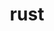 ---
title: "rust"
layout: cache
categories: [package, develop-2023-12-10]
meta: {"versions": ["1.73.0"], "compilers": ["apple-clang@=15.0.0", "gcc@=11.3.0", "gcc@=11.4.0", "gcc@=7.5.0", "gcc@=9.4.0"], "oss": ["ubuntu18.04", "ubuntu20.04", "ubuntu22.04", "ventura"], "platforms": ["darwin", "linux"], "targets": ["aarch64", "neoverse_v1", "ppc64le", "x86_64_v3"], "stacks": ["developer-tools", "e4s", "e4s-neoverse_v1", "e4s-oneapi", "e4s-power", "ml-darwin-aarch64-mps", "ml-linux-x86_64-cpu", "ml-linux-x86_64-cuda", "ml-linux-x86_64-rocm", "radiuss", "root"], "num_specs": 8, "num_specs_by_stack": {"root": 8, "ml-darwin-aarch64-mps": 1, "developer-tools": 1, "radiuss": 1, "e4s-neoverse_v1": 1, "e4s-power": 1, "e4s": 1, "e4s-oneapi": 1, "ml-linux-x86_64-cpu": 1, "ml-linux-x86_64-rocm": 1, "ml-linux-x86_64-cuda": 1}}
spec_details: [{"hash": "yeybsse2do7f7ymg36tkaflfjp6rxwvs", "compiler": "apple-clang@=15.0.0", "versions": ["1.73.0"], "os": "ventura", "platform": "darwin", "target": "aarch64", "variants": ["~analysis", "build_system=generic", "+clippy", "~docs", "+rustfmt", "+src"], "stacks": ["root", "ml-darwin-aarch64-mps"], "size": "-", "tarball": "https://binaries.spack.io/develop-2023-12-10/build_cache/darwin-ventura-aarch64/apple-clang-15.0.0/rust-1.73.0/darwin-ventura-aarch64-apple-clang-15.0.0-rust-1.73.0-yeybsse2do7f7ymg36tkaflfjp6rxwvs.spack"}, {"hash": "ld4xjck4necyejefeojtrxb5dx3ihrjo", "compiler": "gcc@=7.5.0", "versions": ["1.73.0"], "os": "ubuntu18.04", "platform": "linux", "target": "x86_64_v3", "variants": ["+analysis", "build_system=generic", "+clippy", "~docs", "+rustfmt", "+src"], "stacks": ["developer-tools", "root"], "size": "-", "tarball": "https://binaries.spack.io/develop-2023-12-10/build_cache/linux-ubuntu18.04-x86_64_v3/gcc-7.5.0/rust-1.73.0/linux-ubuntu18.04-x86_64_v3-gcc-7.5.0-rust-1.73.0-ld4xjck4necyejefeojtrxb5dx3ihrjo.spack"}, {"hash": "fpommr5wgkka6ofibsseavgrf4fk2w5z", "compiler": "gcc@=7.5.0", "versions": ["1.73.0"], "os": "ubuntu18.04", "platform": "linux", "target": "x86_64_v3", "variants": ["~analysis", "build_system=generic", "+clippy", "~docs", "+rustfmt", "+src"], "stacks": ["root", "radiuss"], "size": "-", "tarball": "https://binaries.spack.io/develop-2023-12-10/build_cache/linux-ubuntu18.04-x86_64_v3/gcc-7.5.0/rust-1.73.0/linux-ubuntu18.04-x86_64_v3-gcc-7.5.0-rust-1.73.0-fpommr5wgkka6ofibsseavgrf4fk2w5z.spack"}, {"hash": "dx5rxjr5q7pbjwrnnxhijilqhuak7nnj", "compiler": "gcc@=11.4.0", "versions": ["1.73.0"], "os": "ubuntu20.04", "platform": "linux", "target": "neoverse_v1", "variants": ["~analysis", "build_system=generic", "+clippy", "~docs", "+rustfmt", "+src"], "stacks": ["e4s-neoverse_v1", "root"], "size": "-", "tarball": "https://binaries.spack.io/develop-2023-12-10/build_cache/linux-ubuntu20.04-neoverse_v1/gcc-11.4.0/rust-1.73.0/linux-ubuntu20.04-neoverse_v1-gcc-11.4.0-rust-1.73.0-dx5rxjr5q7pbjwrnnxhijilqhuak7nnj.spack"}, {"hash": "suotiakr76kta6wrgx27bfbad7pz3ycc", "compiler": "gcc@=9.4.0", "versions": ["1.73.0"], "os": "ubuntu20.04", "platform": "linux", "target": "ppc64le", "variants": ["~analysis", "build_system=generic", "+clippy", "~docs", "+rustfmt", "+src"], "stacks": ["root", "e4s-power"], "size": "-", "tarball": "https://binaries.spack.io/develop-2023-12-10/build_cache/linux-ubuntu20.04-ppc64le/gcc-9.4.0/rust-1.73.0/linux-ubuntu20.04-ppc64le-gcc-9.4.0-rust-1.73.0-suotiakr76kta6wrgx27bfbad7pz3ycc.spack"}, {"hash": "yj2tn3t2ewojecy54xpa3zarfazllqmo", "compiler": "gcc@=11.4.0", "versions": ["1.73.0"], "os": "ubuntu20.04", "platform": "linux", "target": "x86_64_v3", "variants": ["~analysis", "build_system=generic", "+clippy", "~docs", "+rustfmt", "+src"], "stacks": ["root", "e4s"], "size": "-", "tarball": "https://binaries.spack.io/develop-2023-12-10/build_cache/linux-ubuntu20.04-x86_64_v3/gcc-11.4.0/rust-1.73.0/linux-ubuntu20.04-x86_64_v3-gcc-11.4.0-rust-1.73.0-yj2tn3t2ewojecy54xpa3zarfazllqmo.spack"}, {"hash": "gpa2mu7tbf5cv63eadrwiycsfz2jewaf", "compiler": "gcc@=11.4.0", "versions": ["1.73.0"], "os": "ubuntu20.04", "platform": "linux", "target": "x86_64_v3", "variants": ["~analysis", "build_system=generic", "+clippy", "~docs", "+rustfmt", "+src"], "stacks": ["root", "e4s-oneapi"], "size": "-", "tarball": "https://binaries.spack.io/develop-2023-12-10/build_cache/linux-ubuntu20.04-x86_64_v3/gcc-11.4.0/rust-1.73.0/linux-ubuntu20.04-x86_64_v3-gcc-11.4.0-rust-1.73.0-gpa2mu7tbf5cv63eadrwiycsfz2jewaf.spack"}, {"hash": "teqxflyh3n6tlfiiods2ipdsnmctzlrl", "compiler": "gcc@=11.3.0", "versions": ["1.73.0"], "os": "ubuntu22.04", "platform": "linux", "target": "x86_64_v3", "variants": ["~analysis", "build_system=generic", "+clippy", "~docs", "+rustfmt", "+src"], "stacks": ["ml-linux-x86_64-cpu", "root", "ml-linux-x86_64-rocm", "ml-linux-x86_64-cuda"], "size": "-", "tarball": "https://binaries.spack.io/develop-2023-12-10/build_cache/linux-ubuntu22.04-x86_64_v3/gcc-11.3.0/rust-1.73.0/linux-ubuntu22.04-x86_64_v3-gcc-11.3.0-rust-1.73.0-teqxflyh3n6tlfiiods2ipdsnmctzlrl.spack"}]
---